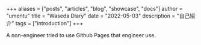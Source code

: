 +++
aliases = ["posts", "articles", "blog", "showcase", "docs"]
author = "umentu"
title = "Waseda Diary"
date = "2022-05-03"
description = "自己紹介"
tags = ["introduction"]
+++

A non-engineer tried to use Github Pages that engineer use.